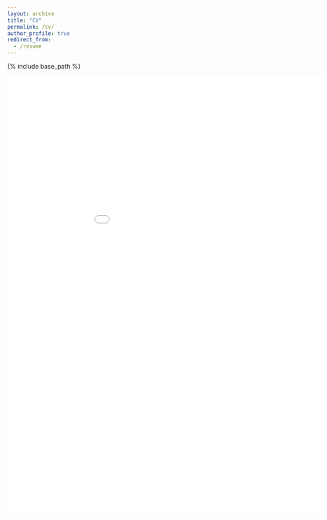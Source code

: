 ```yaml
---
layout: archive
title: "CV"
permalink: /cv/
author_profile: true
redirect_from:
  - /resume
---
```


{% include base_path %}

<embed src="{{ site.url }}{{ site.baseurl }}/files/CV_EN_Chadi_Ben_Youssef_2022.pdf" width="1000" height="1000" type="application/pdf">

